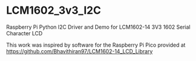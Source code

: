# LCM1602_3v3_I2C

Raspberry Pi Python I2C Driver and Demo for LCM1602-14 3V3 1602 Serial Character LCD

This work was inspired by software for the Raspberry Pi Pico provided at https://github.com/Bhavithiran97/LCM1602-14_LCD_Library
